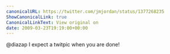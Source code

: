 ```yaml
---
canonicalURL: https://twitter.com/jmjordan/status/1377268235
ShowCanonicalLink: true
CanonicalLinkText: View original on
date: 2009-03-23T19:19:00+00:00
---
```

@diazap I expect a twitpic when you are done!
